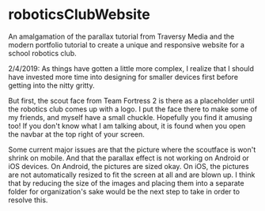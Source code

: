 # roboticsClubWebsite
An amalgamation of the parallax tutorial from Traversy Media and the modern portfolio tutorial to create a unique and responsive website for a school robotics club.



2/4/2019:
As things have gotten a little more complex, I realize that I should have invested more time into designing for smaller devices first before getting into the nitty gritty. 

But first, the scout face from Team Fortress 2 is there as a placeholder until the robotics club comes up with a logo. 
I put the face there to make some of my friends, and myself have a small chuckle. Hopefully you find it amusing too! If you don't know what I am talking about, it is found when you open the navbar at the top right of your screen.

Some current major issues are that the picture where the scoutface is won't shrink on mobile. And that the parallax effect is not working on Android or iOS devices. On Android, the pictures are sized okay. On iOS, the pictures are not automatically resized to fit the screen at all and are blown up. I think that by reducing the size of the images and placing them into a separate folder for organization's sake would be the next step to take in order to resolve this.




